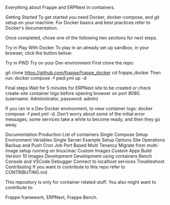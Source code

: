 Everything about Frappe and ERPNext in containers.

Getting Started
To get started you need Docker, docker-compose, and git setup on your machine. For Docker basics and best practices refer to Docker's documentation.

Once completed, chose one of the following two sections for next steps.

Try in Play With Docker
To play in an already set up sandbox, in your browser, click the button below:

Try in PWD
Try on your Dev environment
First clone the repo:

git clone https://github.com/frappe/frappe_docker
cd frappe_docker
Then run: docker compose -f pwd.yml up -d

Final steps
Wait for 5 minutes for ERPNext site to be created or check create-site container logs before opening browser on port 8080. (username: Administrator, password: admin)

If you ran in a Dev Docker environment, to view container logs: docker compose -f pwd.yml -d. Don't worry about some of the initial error messages, some services take a while to become ready, and then they go away.

Documentation
Production
List of containers
Single Compose Setup
Environment Variables
Single Server Example
Setup Options
Site Operations
Backup and Push Cron Job
Port Based Multi Tenancy
Migrate from multi-image setup
running on linux/mac
Custom Images
Custom Apps
Build Version 10 Images
Development
Development using containers
Bench Console and VSCode Debugger
Connect to localhost services
Troubleshoot
Contributing
If you want to contribute to this repo refer to CONTRIBUTING.md

This repository is only for container related stuff. You also might want to contribute to:

Frappe framework,
ERPNext,
Frappe Bench.
